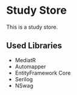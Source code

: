 # Study Store

This is a study store.

## Used Libraries

* MediatR
* Automapper
* EntityFramework Core
* Serilog
* NSwag

